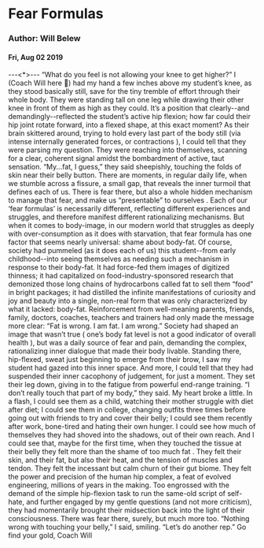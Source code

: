 # Fear Formulas
### Author: Will Belew
#### Fri, Aug 02 2019
---<*>---
“What do  you  feel is not allowing your knee to get higher?” I (Coach Will here 👋) had my hand a few inches above my student’s knee, as they stood basically still, save for the tiny tremble of effort through their whole body. They were standing tall on one leg while drawing their other knee in front of them as high as they could. It’s a position that clearly--and demandingly--reflected the student’s active hip flexion; how far could their hip joint rotate forward, into a flexed shape, at this exact moment? As their brain skittered around, trying to hold every last part of the body still (via intense internally generated forces, or  contractions ), I could tell that they were parsing my question. They were reaching into themselves, scanning for a clear, coherent signal amidst the bombardment of active, taut sensation. “My...fat, I guess,” they said sheepishly, touching the folds of skin near their belly button. There are moments, in regular daily life, when we stumble across a fissure, a small gap, that reveals the inner turmoil that defines each of us. There is fear there, but also a whole hidden mechanism to manage that fear, and make us “presentable”  to ourselves . Each of our ‘fear formulas’ is necessarily different, reflecting different experiences and struggles, and therefore manifest different rationalizing mechanisms. But when it comes to body-image, in our modern world that struggles as deeply with over-consumption as it does with starvation, that fear formula has one factor that seems nearly universal: shame about body-fat. Of course, society had pummeled (as it does each of us) this student--from early childhood--into seeing themselves as  needing  such a mechanism in response to their body-fat. It had force-fed them images of digitized thinness; it had capitalized on food-industry-sponsored research that demonized those long chains of hydrocarbons called fat to sell them “food” in bright packages; it had distilled the infinite manifestations of curiosity and joy and beauty into a single, non-real form that was  only  characterized by what it lacked: body-fat. Reinforcement from well-meaning parents, friends, family, doctors, coaches, teachers and trainers had only made the message more clear: “Fat is wrong. I am fat.  I  am wrong.” Society had shaped an image that  wasn’t  true ( one’s body fat level is  not  a good indicator of overall health ), but  was  a daily source of fear and pain, demanding the complex, rationalizing inner dialogue that made their body livable. Standing there, hip-flexed, sweat just beginning to emerge from their brow, I saw my student had gazed into this inner space. And more, I could tell that they had suspended their inner cacophony of judgement, for just a moment. They set their leg down, giving in to the fatigue from powerful end-range training. “I don’t really touch that part of my body,” they said. My heart broke a little. In a flash, I could see them as a child, watching their mother struggle with diet after diet; I could see them in college, changing outfits three times before going out with friends to try and cover their belly; I could see them recently after work, bone-tired and hating their own hunger. I could see how much of themselves they had shoved into the shadows, out of their own reach.  And I could see that, maybe for the first time, when they touched the tissue at their belly they felt more than the shame of  too much fat . They felt their skin, and their fat, but also their heat, and the tension of muscles and tendon. They felt the incessant but calm churn of their gut biome. They felt the power and precision of the human hip complex, a feat of evolved engineering, millions of years in the making. Too engrossed with the demand of the simple hip-flexion task to run the same-old script of self-hate, and further engaged by my gentle questions (and  not  more criticism), they had momentarily brought their midsection back into the light of their consciousness. There was fear there, surely, but much more too. “Nothing wrong with touching your belly,” I said, smiling. “Let’s do another rep.” Go find your gold, Coach Will
                        